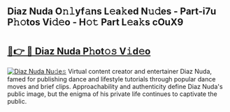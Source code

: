 ## Diaz Nuda O𝚗𝚕yf𝚊ns L𝚎a𝚔ed N𝚞𝚍es - Part-i7u P𝚑𝚘tos Vi𝚍𝚎o - H𝚘𝚝 Part L𝚎a𝚔s cOuX9

# <h2><a href="http://kfdb788.oniu.top/?m=Diaz+Nuda">🔗👉 🔴 Diaz Nuda P𝚑ot𝚘𝚜 V𝚒d𝚎o</a></h2>

[![Diaz Nuda Nu𝚍e𝚜](https://i.imgur.com/0qMVB7G.gif)](http://kfdb788.oniu.top/?m=Diaz+Nuda)
Virtual content creator and entertainer Diaz Nuda, famed for publishing dance and lifestyle tutorials through popular dance moves and brief clips. Approachability and authenticity define Diaz Nuda's public image, but the enigma of his private life continues to captivate the public.  

